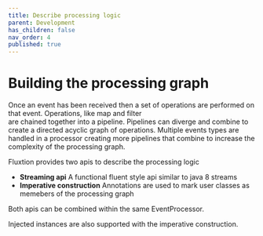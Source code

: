 ```yaml
---
title: Describe processing logic
parent: Development
has_children: false
nav_order: 4
published: true
---
```


# Building the processing graph

Once an event has been received then a set of operations are performed on that event. Operations, like map and filter  
are chained together into a pipeline. Pipelines can diverge and combine to create a directed acyclic graph of operations.
Multiple events types are handled in a processor creating more pipelines that combine to increase the complexity of
the processing graph.

Fluxtion provides two apis to describe the processing logic
- **Streaming api** A functional fluent style api similar to java 8 streams
- **Imperative construction** Annotations are used to mark user classes as memebers of the processing graph

Both apis can be combined within the same EventProcessor.

Injected instances are also supported with the imperative construction. 